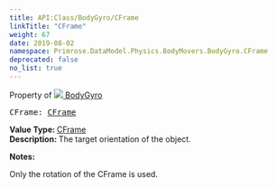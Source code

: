 ```yaml
---
title: API:Class/BodyGyro/CFrame
linkTitle: "CFrame"
weight: 67
date: 2019-08-02
namespace: Primrose.DataModel.Physics.BodyMovers.BodyGyro.CFrame
deprecated: false
no_list: true
---
```

Property of <a href="/docs/api-reference/Class/BodyGyro"><img src="/icons/silk/rocket.png"/>&nbsp;BodyGyro</a>
<pre class="method-declaration">
CFrame: <a class="type" href="/docs/api-reference/DataType/CFrame">CFrame</a></pre>
<b>Value Type: </b>
<a class="type" href="/docs/api-reference/DataType/CFrame">CFrame</a>
<br/>
<b>Description: </b>
The target orientation of the object.

<b>Notes: </b>
<p class="remarks">
Only the rotation of the CFrame is used.
</p>
